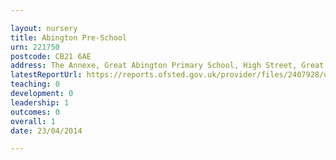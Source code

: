 ```yaml
---

layout: nursery
title: Abington Pre-School
urn: 221750
postcode: CB21 6AE
address: The Annexe, Great Abington Primary School, High Street, Great Abington, Cambridgeshire, CB21 6AE
latestReportUrl: https://reports.ofsted.gov.uk/provider/files/2407928/urn/221750.pdf
teaching: 0
development: 0
leadership: 1
outcomes: 0
overall: 1
date: 23/04/2014

---
```

